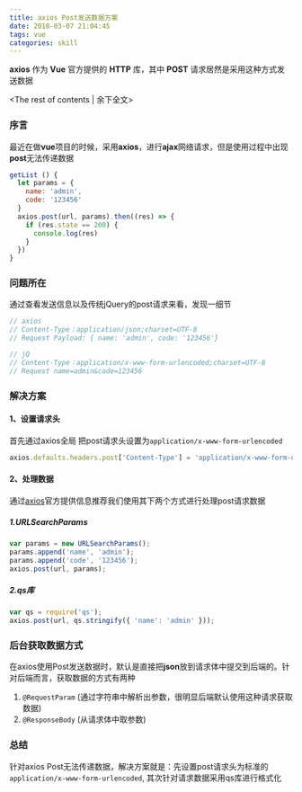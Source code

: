 ```yaml
---
title: axios Post发送数据方案
date: 2018-03-07 21:04:45
tags: vue
categories: skill
---
```


**axios** 作为 **Vue** 官方提供的 **HTTP** 库，其中 **POST** 请求居然是采用这种方式发送数据

<!-- more -->
<The rest of contents | 余下全文>

### 序言

最近在做**vue**项目的时候，采用**axios**，进行**ajax**网络请求，但是使用过程中出现**post**无法传递数据

``` javascript
getList () {
  let params = {
    name: 'admin',
    code: '123456'
  }
  axios.post(url, params).then((res) => {
    if (res.state == 200) {
      console.log(res)
    }
  })
}
```

### 问题所在

通过查看发送信息以及传统jQuery的post请求来看，发现一细节

``` javascript
// axios 
// Content-Type：application/json;charset=UTF-8
// Request Payload: { name: 'admin', code: '123456'}

// jQ
// Content-Type：application/x-www-form-urlencoded;charset=UTF-8
// Request name=admin&code=123456
```

### 解决方案

#### 1、设置请求头

首先通过axios全局 把post请求头设置为`application/x-www-form-urlencoded`

``` javascript
axios.defaults.headers.post['Content-Type'] = 'application/x-www-form-urlencoded'
```

#### 2、处理数据

通过[axios](https://github.com/axios/axios#using-applicationx-www-form-urlencoded-format)官方提供信息推荐我们使用其下两个方式进行处理post请求数据

##### 1.URLSearchParams
  ``` javascript
  var params = new URLSearchParams();
  params.append('name', 'admin');
  params.append('code', '123456');
  axios.post(url, params);
  ```

##### 2.qs库
  ``` javascript
  var qs = require('qs');
  axios.post(url, qs.stringify({ 'name': 'admin' }));
  ```

### 后台获取数据方式

在axios使用Post发送数据时，默认是直接把**json**放到请求体中提交到后端的。针对后端而言，获取数据的方式有两种
  1. `@RequestParam` (通过字符串中解析出参数，很明显后端默认使用这种请求获取数据)
  2. `@ResponseBody` (从请求体中取参数)


### 总结

针对axios Post无法传递数据，解决方案就是：先设置post请求头为标准的`application/x-www-form-urlencoded`, 其次针对请求数据采用qs库进行格式化




